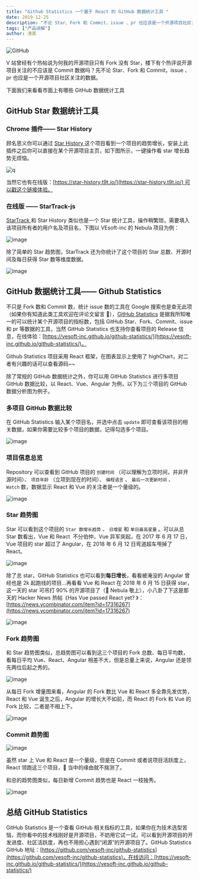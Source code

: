 ```yaml
---
title: "Github Statistics 一个基于 React 的 GitHub 数据统计工具 "
date: 2019-12-25
description: "不论 Star、Fork 和 Commit，issue 、pr 也应该是一个开源项目社区关注的数据。在本文我们将了解到市面上有哪些 GitHub 数据统计工具"
tags: ["产品讲解"]
author: 清蒸
---
```


![GitHub](https://nebula-blog.azureedge.net/nebula-blog/Statistics01.png)

V 站曾经有个热帖说为何我的开源项目只有 Fork 没有 Star，楼下有个热评说开源项目关注的不应该是 Commit 数据吗？先不论 Star、Fork 和 Commit，issue 、pr 也应是一个开源项目社区关注的数据。

下面我们来看看市面上有哪些 GitHub 数据统计工具

## GitHub Star 数据统计工具

### Chrome 插件—— Star History

顾名思义你可以通过 [Star History ](https://chrome.google.com/webstore/detail/star-history/iijibbcdddbhokfepbblglfgdglnccfn)这个项目看到一个项目的趋势增长，安装上此插件之后你可以直接在某个开源项目主页，如下图所示，一键操作看 star 增长趋势无烦恼。

![q](https://nebula-blog.azureedge.net/nebula-blog/Statistics02.gif)

当然它也有在线版：[https://star-history.t9t.io/](https://star-history.t9t.io/) 可以戳这个链接体验。


### 在线版 —— StarTrack-js

[StarTrack ](https://seladb.github.io/StarTrack-js/)和 Star History 类似也是一个 Star 统计工具，操作稍繁琐，需要填入该项目所有者的用户名及项目名，下图以 VEsoft-inc 的 Nebula 项目为例：

![image](https://nebula-blog.azureedge.net/nebula-blog/Statistics03.png)

除了简单的 Star 趋势图，StarTrack 还为你统计了这个项目的 Star 总数、开源时间及每日获得 Star 数等维度数据。

![image](https://nebula-blog.azureedge.net/nebula-blog/Statistics04.png)

## GitHub 数据统计工具—— Github Statistics

不只是 Fork 数和 Commit 数，统计 issue 数的工具在 Google 搜索也是查无此项（如果你有知道此类工具欢迎在评论文留言 👏），[GitHub Statistics](https://github.com/vesoft-inc/github-statistics) 是据我所知唯一的可以统计某个开源项目的指标数，包括 GitHub Star、Fork、Commit、issue 和 pr 等数据的工具，当然 GitHub Statistics 也支持你查看项目的 Release 信息，在线体验：[https://vesoft-inc.github.io/github-statistics/](https://vesoft-inc.github.io/github-statistics/)。

Github Statistics 项目采用 React 框架，在图表显示上使用了 highChart，对二者有兴趣的话可以查看源码~~

除了常规的 GitHub 数据统计之外，你可以用 GitHub Statistics 进行多项目 GitHub 数据比较，以 React、Vue、Angular 为例，以下为三个项目的 GitHub 数据分析图为例子。

### 多项目 GitHub 数据比较

在 GitHub Statistics 输入某个项目名，并选中点击 `update` 即可查看该项目的相关数据，如果你需要比较多个项目的数据，记得勾选多个项目。

![image](https://nebula-blog.azureedge.net/nebula-blog/Statistics05.png)

### 项目信息总览

Repository 可以查看到 GitHub 项目的 `创建时间` （可以理解为立项时间，并非开源时间）、 `项目年龄` （立项到现在的时间）、 `编程语言` 、 `最后一次更新时间` 、 `Watch` 数，数据显示 React 和 Vue 的关注者是一个量级的。

![image](https://nebula-blog.azureedge.net/nebula-blog/Statistics06.png)

### Star 趋势图
Star 可以看到这个项目的 `Star 数增长趋势` 、 `日增星` 和 `单日最高星量` 。可以从总 Star 数看出，Vue 和 React  不分伯仲，Vue 异军突起，在 2017 年 6 月 17 日，Vue 项目的 star 超过了 Angular，在 2018 年 6 月 12 日弯道超车甩掉了 React。

![image](https://nebula-blog.azureedge.net/nebula-blog/Statistics07.png)

除了总 star，GitHub Statistics 也可以看到**每日增长**，看看被淹没的 Angular 曾经也是 2k 起跑线的项目…再看看 Vue 和 React 在 2018 年 6 月 15 日获得 star，这一天的 star 可吊打 90% 的开源项目了（🍋 Nebula 敬上），小八卦了下这是那天的 Hacker News 热帖《Has Vue passed React yet? 》：[https://news.ycombinator.com/item?id=17316267](https://news.ycombinator.com/item?id=17316267)

![image](https://nebula-blog.azureedge.net/nebula-blog/Statistics08.png)

### Fork 趋势图
和 Star 趋势图类似，总趋势图可以看到这三个项目的 Fork 总数、每日平均数，看每日平均 Vue、React、Angular 相差不大，但是总量上来说，Angular 还是领先两位后起之秀的。

![image](https://nebula-blog.azureedge.net/nebula-blog/Statistics09.png)

从每日 Fork 增量图来看，Angular 的 Fork 数比 Vue 和 React 多全靠先发优势，React 和 Vue 诞生之后，Angular 的增长大不如前，而 React 的 Fork 和 Vue 的 Fork 比较，二者是不相上下。

![image](https://nebula-blog.azureedge.net/nebula-blog/Statistics10.png)

### Commit 趋势图

![image](https://nebula-blog.azureedge.net/nebula-blog/Statistics11.png)

虽然 star 上 Vue 和 React 是一个量级，但是在 Commit 或者说项目活跃度上，React 领跑这三个项目，🤔 当中的缘由就不揣测了。

和总的趋势图类似，每日新增 Commit 趋势也是 React 一枝独秀。

![image](https://nebula-blog.azureedge.net/nebula-blog/Statistics12.png)

## 总结 GitHub Statistics

GitHub Statistics 是一个查看 GitHub 相关指标的工具，如果你在为技术选型苦恼，而你看中的技术栈刚好是开源项目，不妨用它试一试，可以看到开源项目的开发进度、社区活跃度，再也不用担心遇到“闭源”的开源项目了。GitHub Statistics GitHub 地址：[https://github.com/vesoft-inc/github-statistics](https://github.com/vesoft-inc/github-statistics)，在线访问：[https://vesoft-inc.github.io/github-statistics/](https://vesoft-inc.github.io/github-statistics/)





